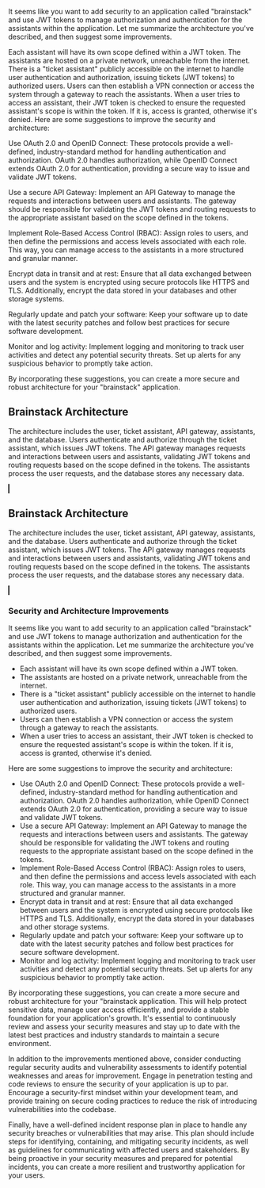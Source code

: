 It seems like you want to add security to an application called "brainstack" and use JWT tokens to manage authorization and authentication for the assistants within the application. Let me summarize the architecture you've described, and then suggest some improvements.

Each assistant will have its own scope defined within a JWT token.
The assistants are hosted on a private network, unreachable from the internet.
There is a "ticket assistant" publicly accessible on the internet to handle user authentication and authorization, issuing tickets (JWT tokens) to authorized users.
Users can then establish a VPN connection or access the system through a gateway to reach the assistants.
When a user tries to access an assistant, their JWT token is checked to ensure the requested assistant's scope is within the token. If it is, access is granted, otherwise it's denied.
Here are some suggestions to improve the security and architecture:

Use OAuth 2.0 and OpenID Connect: These protocols provide a well-defined, industry-standard method for handling authentication and authorization. OAuth 2.0 handles authorization, while OpenID Connect extends OAuth 2.0 for authentication, providing a secure way to issue and validate JWT tokens.

Use a secure API Gateway: Implement an API Gateway to manage the requests and interactions between users and assistants. The gateway should be responsible for validating the JWT tokens and routing requests to the appropriate assistant based on the scope defined in the tokens.

Implement Role-Based Access Control (RBAC): Assign roles to users, and then define the permissions and access levels associated with each role. This way, you can manage access to the assistants in a more structured and granular manner.

Encrypt data in transit and at rest: Ensure that all data exchanged between users and the system is encrypted using secure protocols like HTTPS and TLS. Additionally, encrypt the data stored in your databases and other storage systems.

Regularly update and patch your software: Keep your software up to date with the latest security patches and follow best practices for secure software development.

Monitor and log activity: Implement logging and monitoring to track user activities and detect any potential security threats. Set up alerts for any suspicious behavior to promptly take action.

By incorporating these suggestions, you can create a more secure and robust architecture for your "brainstack" application.



<html lang="en">
<head>
    <meta charset="UTF-8">
    <meta name="viewport" content="width=device-width, initial-scale=1.0">
    <title>Brainstack Architecture</title>
    <style>
        canvas {
            border: 1px solid black;
        }
    </style>
</head>
<body>
    <h2>Brainstack Architecture</h2>
    <p>The architecture includes the user, ticket assistant, API gateway, assistants, and the database. Users authenticate and authorize through the ticket assistant, which issues JWT tokens. The API gateway manages requests and interactions between users and assistants, validating JWT tokens and routing requests based on the scope defined in the tokens. The assistants process the user requests, and the database stores any necessary data.</p>
    <canvas id="brainstackCanvas" width="800" height="600"></canvas>
    <script>
        const canvas = document.getElementById('brainstackCanvas');
        const ctx = canvas.getContext('2d');
        // Draw the components of the architecture
        const drawComponent = (x, y, width, height, text) => {
            ctx.fillStyle = 'lightblue';
            ctx.fillRect(x, y, width, height);
            ctx.fillStyle = 'black';
            ctx.strokeRect(x, y, width, height);
            ctx.font = '14px Arial';
            ctx.textAlign = 'center';
            ctx.fillText(text, x + width / 2, y + height / 2);
        };
        drawComponent(50, 200, 150, 100, 'User');
        drawComponent(250, 200, 150, 100, 'Ticket Assistant');
        drawComponent(450, 50, 150, 100, 'API Gateway');
        drawComponent(450, 200, 150, 100, 'Assistant 1');
        drawComponent(450, 350, 150, 100, 'Assistant 2');
        drawComponent(650, 200, 150, 100, 'Database');
        // Draw the arrows and lines
        const drawArrow = (fromX, fromY, toX, toY, headSize) => {
            ctx.strokeStyle = 'black';
            ctx.beginPath();
            ctx.moveTo(fromX, fromY);
            ctx.lineTo(toX, toY);
            ctx.stroke();
            const angle = Math.atan2(toY - fromY, toX - fromX);
            ctx.lineTo(toX - headSize * Math.cos(angle - Math.PI / 6), toY - headSize * Math.sin(angle - Math.PI / 6));
            ctx.moveTo(toX, toY);
            ctx.lineTo(toX - headSize * Math.cos(angle + Math.PI / 6), toY - headSize * Math.sin(angle + Math.PI / 6));
            ctx.stroke();
        };
        drawArrow(200, 250, 250, 250, 10); // User to Ticket Assistant
        drawArrow(400, 250, 450, 250, 10); // Ticket Assistant to API Gateway
        drawArrow(600, 250, 650, 250, 10); // API Gateway to Database
        drawArrow(525, 200, 525, 150, 10); // API Gateway to Assistant 1
        drawArrow(525, 300, 525, 350, 10); // API Gateway to Assistant 2
    </script>
</body>
</html>

<html lang="en">
<head>
    <meta charset="UTF-8">
    <meta name="viewport" content="width=device-width, initial-scale=1.0">
    <title>Brainstack Architecture</title>
    <style>
        canvas {
            border: 1px solid black;
        }
    </style>
</head>
<body>
    <h2>Brainstack Architecture</h2>
    <p>The architecture includes the user, ticket assistant, API gateway, assistants, and the database. Users authenticate and authorize through the ticket assistant, which issues JWT tokens. The API gateway manages requests and interactions between users and assistants, validating JWT tokens and routing requests based on the scope defined in the tokens. The assistants process the user requests, and the database stores any necessary data.</p>
    <canvas id="brainstackCanvas" width="800" height="600"></canvas>
    <h3>Security and Architecture Improvements</h3>
    <p>It seems like you want to add security to an application called "brainstack" and use JWT tokens to manage authorization and authentication for the assistants within the application. Let me summarize the architecture you've described, and then suggest some improvements.</p>
    <ul>
        <li>Each assistant will have its own scope defined within a JWT token.</li>
        <li>The assistants are hosted on a private network, unreachable from the internet.</li>
        <li>There is a "ticket assistant" publicly accessible on the internet to handle user authentication and authorization, issuing tickets (JWT tokens) to authorized users.</li>
        <li>Users can then establish a VPN connection or access the system through a gateway to reach the assistants.</li>
        <li>When a user tries to access an assistant, their JWT token is checked to ensure the requested assistant's scope is within the token. If it is, access is granted, otherwise it's denied.</li>
    </ul>
    <p>Here are some suggestions to improve the security and architecture:</p>
    <ul>
        <li>Use OAuth 2.0 and OpenID Connect: These protocols provide a well-defined, industry-standard method for handling authentication and authorization. OAuth 2.0 handles authorization, while OpenID Connect extends OAuth 2.0 for authentication, providing a secure way to issue and validate JWT tokens.</li>
        <li>Use a secure API Gateway: Implement an API Gateway to manage the requests and interactions between users and assistants. The gateway should be responsible for validating the JWT tokens and routing requests to the appropriate assistant based on the scope defined in the tokens.</li>
        <li>Implement Role-Based Access Control (RBAC): Assign roles to users, and then define the permissions and access levels associated with each role. This way, you can manage access to the assistants in a more structured and granular manner.</li>
        <li>Encrypt data in transit and at rest: Ensure that all data exchanged between users and the system is encrypted using secure protocols like HTTPS and TLS. Additionally, encrypt the data stored in your databases and other storage systems.</li>
        <li>Regularly update and patch your software: Keep your software up to date with the latest security patches and follow best practices for secure software development.</li>
        <li>Monitor and log activity: Implement logging and monitoring to track user activities and detect any potential security threats. Set up alerts for any suspicious behavior to promptly take action.</li>
    </ul>
    <p>By incorporating these suggestions, you can create a more secure and robust architecture for your "brainstack  application. This will help protect sensitive data, manage user access efficiently, and provide a stable foundation for your application's growth. It's essential to continuously review and assess your security measures and stay up to date with the latest best practices and industry standards to maintain a secure environment.</p>
<p>In addition to the improvements mentioned above, consider conducting regular security audits and vulnerability assessments to identify potential weaknesses and areas for improvement. Engage in penetration testing and code reviews to ensure the security of your application is up to par. Encourage a security-first mindset within your development team, and provide training on secure coding practices to reduce the risk of introducing vulnerabilities into the codebase.</p>
<p>Finally, have a well-defined incident response plan in place to handle any security breaches or vulnerabilities that may arise. This plan should include steps for identifying, containing, and mitigating security incidents, as well as guidelines for communicating with affected users and stakeholders. By being proactive in your security measures and prepared for potential incidents, you can create a more resilient and trustworthy application for your users.</p>
</body>
</html>

